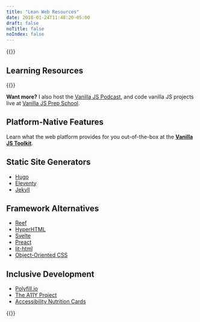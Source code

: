 ```yaml
---
title: "Lean Web Resources"
date: 2018-01-24T11:48:20-05:00
draft: false
noTitle: false
noIndex: false
---
```


{{<cta for="funnel">}}

## Learning Resources

{{<cta for="products">}}

**Want more?** I also host the [Vanilla JS Podcast](https://vanillajspodcast.com), and code vanilla JS projects live at [Vanilla JS Prep School](https://vanillajsprepschool.com).

## Platform-Native Features

Learn what the web platform provides for you out-of-the-box at the **[Vanilla JS Toolkit](https://vanillajstoolkit.com/)**.

## Static Site Generators

- [Hugo](https://gohugo.io/)
- [Eleventy](https://www.11ty.io/)
- [Jekyll](https://jekyllrb.com/)

## Framework Alternatives

- [Reef](https://github.com/cferdinandi/reef)
- [HyperHTML](https://viperhtml.js.org/hyperhtml/documentation/)
- [Svelte](https://svelte.dev/)
- [Preact](https://preactjs.com/)
- [lit-html](https://lit-html.polymer-project.org/)
- [Object-Oriented CSS](https://www.slideshare.net/stubbornella/object-oriented-css)

## Inclusive Development

- [Polyfill.io](https://polyfill.io)
- [The A11Y Project](https://a11yproject.com/)
- [Accessibility Nutrition Cards](https://davatron5000.github.io/a11y-nutrition-cards/)

{{<mailchimp intro="true">}}